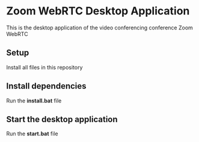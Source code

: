# Zoom WebRTC Desktop Application
This is the desktop application of the video conferencing conference Zoom WebRTC

## Setup
Install all files in this repository

## Install dependencies
Run the __install.bat__ file

## Start the desktop application
Run the __start.bat__ file